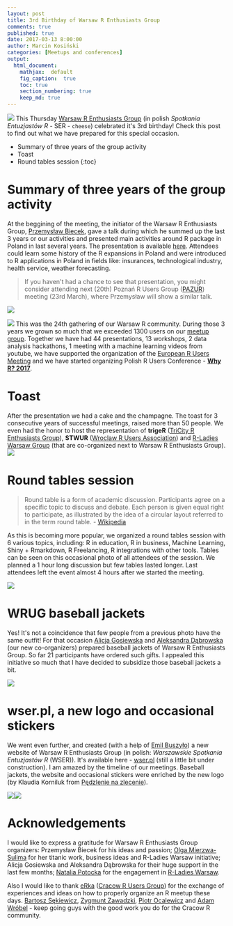 ```yaml
---
layout: post
title: 3rd Birthday of Warsaw R Enthusiasts Group
comments: true
published: true
date: 2017-03-13 8:00:00
author: Marcin Kosiński
categories: [Meetups and conferences]
output:
  html_document:
    mathjax:  default
    fig_caption:  true
    toc: true
    section_numbering: true
    keep_md: true
---
```


<img src="/images/fulls/ser3_1.jpeg" class="fit image"> This Thursday [Warsaw R Enthusiasts Group](https://www.meetup.com/Spotkania-Entuzjastow-R-Warsaw-R-Users-Group-Meetup/photos/27679495/?success=uploaded) (in polish *Spotkania Entuzjastów R* - SER - `cheese`) celebrated it's 3rd birthday! Check this post to find out what we have prepared for this special occasion.


* Summary of three years of the group activity
* Toast
* Round tables session
{:toc}

# Summary of three years of the group activity

At the beggining of the meeting, the initiator of the Warsaw R Enthusiasts Group, [Przemysław Biecek](http://biecek.pl/), gave a talk during which he summed up the last 3 years or our activities and presented main activities around R package in Poland in last several years. 
The presentation is available [here](https://github.com/mi2-warsaw/SER/blob/master/histoRia/SER_Trzecie_Urodziny.pdf). 
Attendees could learn some history of the R expansions in Poland and were introduced to R applications in Poland in fields like: insurances, technological industry, health service, weather forecasting.

> If you haven't had a chance to see that presentation, you might consider attending next (20th) Poznań R Users Group ([PAZUR](https://www.meetup.com/Poznan-R-User-Group-PAZUR/events/237450288/)) meeting (23rd March), where Przemysław will show a similar talk.

<img src="/images/fulls/ser3_2.jpeg" class="fit image"> 

<img src="/images/fulls/logo_whyR.jpg" class="right image">  This was the 24th gathering of our Warsaw R community. During those 3 years we grown so much that we exceeded 1300 users on our [meetup group](https://www.meetup.com/Spotkania-Entuzjastow-R-Warsaw-R-Users-Group-Meetup/). Together we have had 44 presentations, 13 workshops, 2 data analysis hackathons, 1 meeting with a machine learning videos from youtube, we have supported the organization of the [European R Users Meeting](http://erum.ue.poznan.pl/) and we have started organizing Polish R Users Conference -  [**Why R? 2017**](http://whyr.pl/). 


# Toast

After the presentation we had a cake and the champagne. The toast for 3 consecutive years of successful meetings, raised more than 50 people.
We even had the honor to host the representation of **trigeR** ([TriCity R Enthusiasts Group](https://www.meetup.com/Trojmiejska-Grupa-Entuzjastow-R/events/236257032/)), **STWUR** ([Wroclaw R Users Association](https://www.meetup.com/Wroclaw-R-Users-Group/)) and [R-Ladies Warsaw Group](https://www.meetup.com/Spotkania-Entuzjastow-R-Warsaw-R-Users-Group-Meetup/events/237953300/) (that are co-organized next to Warsaw R Enthusiasts Group).
<img src="/images/fulls/ser3_3.jpeg" class="fit image"> 

# Round tables session

> Round table is a form of academic discussion. Participants agree on a specific topic to discuss and debate. Each person is given equal right to participate, as illustrated by the idea of a circular layout referred to in the term round table. - [Wikipedia](https://en.wikipedia.org/wiki/Round_table_(discussion))

As this is becoming more popular, we organized a round tables session with 6 various topics, including: R in education, R in business, Machine Learning, Shiny + Rmarkdown, R Freelancing, R integrations with other tools. Tables can be seen on this occasional photo of all attendees of the session. We planned a 1 hour long discussion but few tables lasted longer. Last attendees left the event almost 4 hours after we started the meeting.

<img src="/images/fulls/ser3_4.jpg" class="fit image"> 

# WRUG baseball jackets

Yes! It's not a coincidence that few people from a previous photo have the same outfit! For that occasion [Alicja Gosiewska](https://github.com/agosiewska) and [Aleksandra Dąbrowska](https://github.com/AleksandraDabrowska) (our new co-organizers) prepared baseball jackets of Warsaw R Enthusiasts Group. So far 21 participants have ordered such gifts. I appealed this initiative so much that I have decided to subsidize those baseball jackets a bit.

<img src="/images/fulls/ser3_6.jpg" class="fit image"> 

# wser.pl, a new logo and occasional stickers

We went even further, and created (with a help of [Emil Buszyło](https://github.com/EmilBuszylo/)) a new website of Warsaw R Enthusiasts Group (in polish: *Warszawskie Spotkania Entuzjastów R* (WSER)). It's available here - [wser.pl](http://wser.pl/) (still a little bit under construction). I am amazed by the timeline of our meetings. Baseball jackets, the website and occasional stickers were enriched by the new logo (by Klaudia Korniluk from [Pędzlenie na zlecenie](https://www.facebook.com/pedzlenie/)).


<img src="/images/fulls/ser3_7.jpg" class="left image"><img src="/images/fulls/ser3_5.jpg" class="right image">  

# Acknowledgements

I would like to express a gratitude for Warsaw R Enthusiasts Group organizers: Przemysław Biecek for his ideas and passion; [Olga Mierzwa-Sulima](https://github.com/olgamie) for her titanic work, business ideas and R-Ladies Warsaw initiative; Alicja Gosiewska and Aleksandra Dąbrowska for their huge support in the last few months; [Natalia Potocka](https://github.com/potockan) for the engagement in [R-Ladies Warsaw](https://www.facebook.com/RLadiesWarsaw/).

Also I would like to thank [eRka](http://erkakrakow.pl/) ([Cracow R Users Group](https://www.meetup.com/Cracow-R-User-Group/)) for the exchange of experiences and ideas on how to properly organize an R meetup these days. [Bartosz Sękiewicz](https://github.com/bsekiewicz), [Zygmunt Zawadzki](https://github.com/zzawadz), [Piotr Ocalewicz](https://github.com/POcalewicz?tab=repositories) and [Adam Wróbel]() - keep going guys with the good work you do for the Cracow R community.

